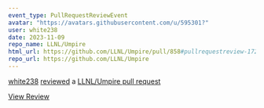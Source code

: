 ```yaml
---
event_type: PullRequestReviewEvent
avatar: "https://avatars.githubusercontent.com/u/595301?"
user: white238
date: 2023-11-09
repo_name: LLNL/Umpire
html_url: https://github.com/LLNL/Umpire/pull/858#pullrequestreview-1723627259
repo_url: https://github.com/LLNL/Umpire
---
```


<a href='https://github.com/white238' target='_blank'>white238</a> <a href='https://github.com/LLNL/Umpire/pull/858#pullrequestreview-1723627259' target='_blank'>reviewed</a> a <a href='https://github.com/LLNL/Umpire/pull/858' target='_blank'>LLNL/Umpire pull request</a>

<small></small>

<a href='https://github.com/LLNL/Umpire/pull/858#pullrequestreview-1723627259' target='_blank'>View Review</a>